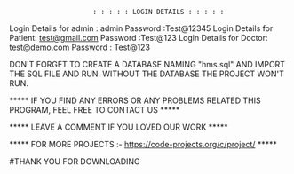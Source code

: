                         : : : : : LOGIN DETAILS : : : : :


Login Details for admin : admin
              Password :Test@12345
Login Details for Patient: test@gmail.com
                Password :Test@123
Login Details for Doctor: test@demo.com
                Password : Test@123


DON'T FORGET TO CREATE A DATABASE NAMING "hms.sql" AND IMPORT THE SQL FILE AND RUN.
WITHOUT THE DATABASE THE PROJECT WON'T RUN.

***** IF YOU FIND ANY ERRORS OR ANY PROBLEMS RELATED THIS PROGRAM, FEEL FREE TO CONTACT US *****


***** LEAVE A COMMENT IF YOU LOVED OUR WORK *****


***** FOR MORE PROJECTS :- https://code-projects.org/c/project/ *****


#THANK YOU FOR DOWNLOADING

